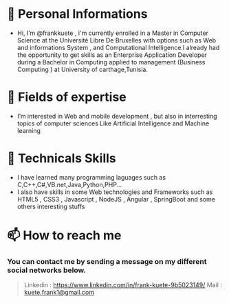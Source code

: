 #  👋 Personal Informations   
- Hi, I’m @frankkuete , i'm currently enrolled in a Master in Computer Science at the Université Libre De Bruxelles with options such as Web and informations System , and Computational Intelligence.I already had the opportunity to get skills as an Enterprise Application Developer during a Bachelor in Computing applied to management (Business Computing ) at University of carthage,Tunisia.
# 👀 Fields of expertise
-  I’m interested in Web and mobile development , but also in interresting topics of computer sciences Like Artificial Intelligence and Machine learning 
# 🌱 Technicals Skills 
- I have learned many programming laguages such as C,C++,C#,VB.net,Java,Python,PHP...
- I also have skills in some Web technologies and Frameworks such as HTML5 , CSS3 , Javascript , NodeJS , Angular , SpringBoot and some others interesting stuffs
# 📫 How to reach me
### You can contact me by sending a message on my different social networks below.
> Linkedin : https://www.linkedin.com/in/frank-kuete-9b5023149/
> Mail : kuete.frank1@gmail.com
>  
<!---
frankkuete/frankkuete is a ✨ special ✨ repository because its `README.md` (this file) appears on your GitHub profile.
You can click the Preview link to take a look at your changes.
--->
